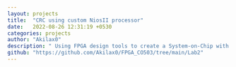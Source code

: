 ```yaml
---
layout: projects
title:  "CRC using custom NiosII processor"
date:   2022-08-26 12:31:19 +0530
categories: projects 
author: "Akilax0"
description: " Using FPGA design tools to create a System-on-Chip with customized NiosII Processor. The customization is done in order to improve the performance of modulo-2 division operation in Cyclic-Redundancy-Check(CRC) algorithm commonly used in network devices. "
github: "https://github.com/Akilax0/FPGA_CO503/tree/main/Lab2"
---
```



